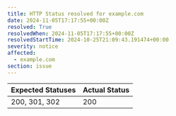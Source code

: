 ```yaml
---
title: HTTP Status resolved for example.com
date: 2024-11-05T17:17:55+00:00Z
resolved: True
resolvedWhen: 2024-11-05T17:17:55+00:00Z
resolvedStartTime: 2024-10-25T21:09:43.191474+00:00
severity: notice
affected:
  - example.com
section: issue
---
```


| Expected Statuses | Actual Status  |
|-------------------|----------------|
| 200, 301, 302 | 200 |
